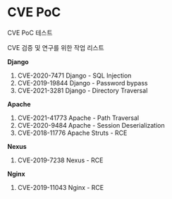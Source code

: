 # CVE PoC
CVE PoC 테스트

CVE 검증 및 연구를 위한 작업 리스트

**Django**
1. CVE-2020-7471 Django - SQL Injection
2. CVE-2019-19844 Django - Password bypass
3. CVE-2021-3281 Django - Directory Traversal


**Apache**
1. CVE-2021-41773 Apache - Path Traversal
2. CVE-2020-9484 Apache - Session Deserialization
3. CVE-2018-11776 Apache Struts - RCE

**Nexus**
1. CVE-2019-7238 Nexus - RCE

**Nginx**
1. CVE-2019-11043 Nginx - RCE
